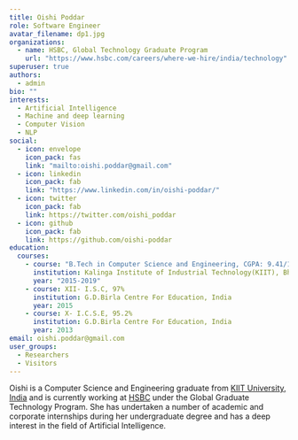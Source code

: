 ```yaml
---
title: Oishi Poddar
role: Software Engineer
avatar_filename: dp1.jpg
organizations:
  - name: HSBC, Global Technology Graduate Program
    url: "https://www.hsbc.com/careers/where-we-hire/india/technology"
superuser: true
authors:
  - admin
bio: ""
interests:
  - Artificial Intelligence
  - Machine and deep learning
  - Computer Vision
  - NLP
social:
  - icon: envelope
    icon_pack: fas
    link: "mailto:oishi.poddar@gmail.com"
  - icon: linkedin
    icon_pack: fab
    link: "https://www.linkedin.com/in/oishi-poddar/"
  - icon: twitter
    icon_pack: fab
    link: https://twitter.com/oishi_poddar
  - icon: github
    icon_pack: fab
    link: https://github.com/oishi-poddar
education:
  courses:
    - course: "B.Tech in Computer Science and Engineering, CGPA: 9.41/10"
      institution: Kalinga Institute of Industrial Technology(KIIT), Bhubaneswar, India
      year: "2015-2019"
    - course: XII- I.S.C, 97%
      institution: G.D.Birla Centre For Education, India
      year: 2015
    - course: X- I.C.S.E, 95.2%
      institution: G.D.Birla Centre For Education, India
      year: 2013
email: oishi.poddar@gmail.com
user_groups:
  - Researchers
  - Visitors
---
```

Oishi is a Computer Science and Engineering graduate from [KIIT University, India](https://kiit.ac.in/) and is currently working at [HSBC](https://www.hsbc.com/careers/where-we-hire/india/technology) under the Global Graduate Technology Program. She has undertaken a number of academic and corporate internships during her undergraduate degree and has a deep interest in the field of
 Artificial Intelligence.